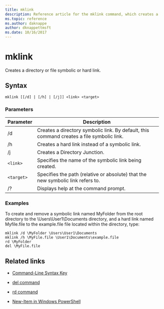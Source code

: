 ```yaml
---
title: mklink
description: Reference article for the mklink command, which creates a directory or file symbolic or hard link.
ms.topic: reference
ms.author: daknappe
author: dknappettmsft
ms.date: 10/16/2017
---
```


# mklink

Creates a directory or file symbolic or hard link.

## Syntax

```
mklink [[/d] | [/h] | [/j]] <link> <target>
```

### Parameters

| Parameter | Description |
| --------- | ----------- |
| /d | Creates a directory symbolic link. By default, this command creates a file symbolic link. |
| /h | Creates a hard link instead of a symbolic link. |
| /j | Creates a Directory Junction. |
| `<link>` | Specifies the name of the symbolic link being created. |
| `<target>` | Specifies the path (relative or absolute) that the new symbolic link refers to. |
| /? | Displays help at the command prompt. |

### Examples

To create and remove a symbolic link named MyFolder from the root directory to the \Users\User1\Documents directory, and a hard link named Myfile.file to the example.file file located within the directory, type:

```
mklink /d \MyFolder \Users\User1\Documents
mklink /h \MyFile.file \User1\Documents\example.file
rd \MyFolder
del \MyFile.file
```

## Related links

- [Command-Line Syntax Key](command-line-syntax-key.md)

- [del command](del.md)

- [rd command](rd.md)

- [New-Item in Windows PowerShell](/powershell/module/microsoft.powershell.management/new-item?view=powershell-6&preserve-view=true)
